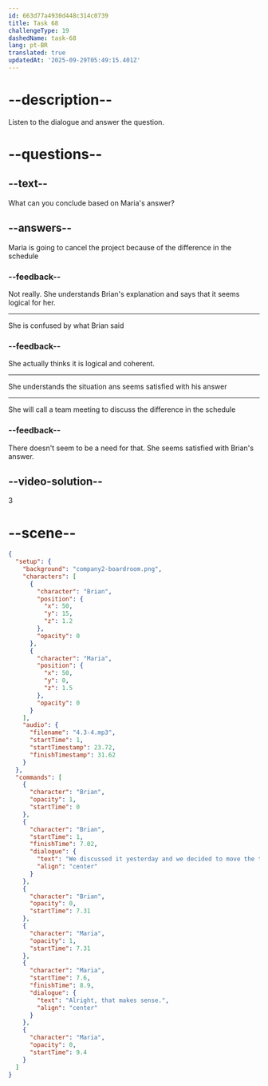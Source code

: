 ```yaml
---
id: 663d77a4930d448c314c0739
title: Task 68
challengeType: 19
dashedName: task-68
lang: pt-BR
translated: true
updatedAt: '2025-09-29T05:49:15.401Z'
---
```


<!-- (Audio) Brian: We discussed it yesterday and we decided to move the testing phase a week later. I'm pretty sure about this. Maria: Alright, that makes sense. -->

# --description--

Listen to the dialogue and answer the question.

# --questions--

## --text--

What can you conclude based on Maria's answer?

## --answers--

Maria is going to cancel the project because of the difference in the schedule

### --feedback--

Not really. She understands Brian's explanation and says that it seems logical for her.

---

She is confused by what Brian said

### --feedback--

She actually thinks it is logical and coherent.

---

She understands the situation ans seems satisfied with his answer

---

She will call a team meeting to discuss the difference in the schedule

### --feedback--

There doesn't seem to be a need for that. She seems satisfied with Brian's answer.

## --video-solution--

3

# --scene--

```json
{
  "setup": {
    "background": "company2-boardroom.png",
    "characters": [
      {
        "character": "Brian",
        "position": {
          "x": 50,
          "y": 15,
          "z": 1.2
        },
        "opacity": 0
      },
      {
        "character": "Maria",
        "position": {
          "x": 50,
          "y": 0,
          "z": 1.5
        },
        "opacity": 0
      }
    ],
    "audio": {
      "filename": "4.3-4.mp3",
      "startTime": 1,
      "startTimestamp": 23.72,
      "finishTimestamp": 31.62
    }
  },
  "commands": [
    {
      "character": "Brian",
      "opacity": 1,
      "startTime": 0
    },
    {
      "character": "Brian",
      "startTime": 1,
      "finishTime": 7.02,
      "dialogue": {
        "text": "We discussed it yesterday and we decided to move the testing phase a week later. I'm pretty sure about this.",
        "align": "center"
      }
    },
    {
      "character": "Brian",
      "opacity": 0,
      "startTime": 7.31
    },
    {
      "character": "Maria",
      "opacity": 1,
      "startTime": 7.31
    },
    {
      "character": "Maria",
      "startTime": 7.6,
      "finishTime": 8.9,
      "dialogue": {
        "text": "Alright, that makes sense.",
        "align": "center"
      }
    },
    {
      "character": "Maria",
      "opacity": 0,
      "startTime": 9.4
    }
  ]
}
```
